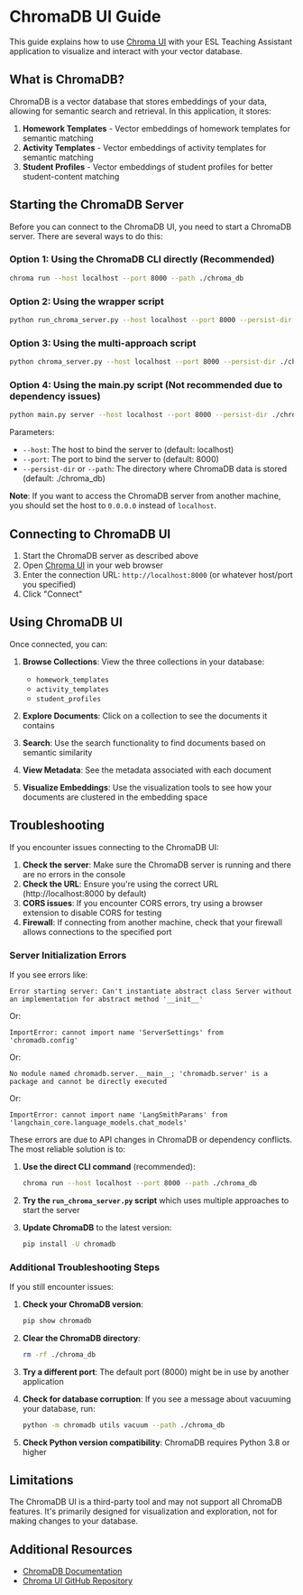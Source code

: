 # ChromaDB UI Guide

This guide explains how to use [Chroma UI](https://chroma-ui.vercel.app) with your ESL Teaching Assistant application to visualize and interact with your vector database.

## What is ChromaDB?

ChromaDB is a vector database that stores embeddings of your data, allowing for semantic search and retrieval. In this application, it stores:

1. **Homework Templates** - Vector embeddings of homework templates for semantic matching
2. **Activity Templates** - Vector embeddings of activity templates for semantic matching
3. **Student Profiles** - Vector embeddings of student profiles for better student-content matching

## Starting the ChromaDB Server

Before you can connect to the ChromaDB UI, you need to start a ChromaDB server. There are several ways to do this:

### Option 1: Using the ChromaDB CLI directly (Recommended)

```bash
chroma run --host localhost --port 8000 --path ./chroma_db
```

### Option 2: Using the wrapper script

```bash
python run_chroma_server.py --host localhost --port 8000 --persist-dir ./chroma_db
```

### Option 3: Using the multi-approach script

```bash
python chroma_server.py --host localhost --port 8000 --persist-dir ./chroma_db
```

### Option 4: Using the main.py script (Not recommended due to dependency issues)

```bash
python main.py server --host localhost --port 8000 --persist-dir ./chroma_db
```

Parameters:
- `--host`: The host to bind the server to (default: localhost)
- `--port`: The port to bind the server to (default: 8000)
- `--persist-dir` or `--path`: The directory where ChromaDB data is stored (default: ./chroma_db)

**Note**: If you want to access the ChromaDB server from another machine, you should set the host to `0.0.0.0` instead of `localhost`.

## Connecting to ChromaDB UI

1. Start the ChromaDB server as described above
2. Open [Chroma UI](https://chroma-ui.vercel.app) in your web browser
3. Enter the connection URL: `http://localhost:8000` (or whatever host/port you specified)
4. Click "Connect"

## Using ChromaDB UI

Once connected, you can:

1. **Browse Collections**: View the three collections in your database:
   - `homework_templates`
   - `activity_templates`
   - `student_profiles`

2. **Explore Documents**: Click on a collection to see the documents it contains

3. **Search**: Use the search functionality to find documents based on semantic similarity

4. **View Metadata**: See the metadata associated with each document

5. **Visualize Embeddings**: Use the visualization tools to see how your documents are clustered in the embedding space

## Troubleshooting

If you encounter issues connecting to the ChromaDB UI:

1. **Check the server**: Make sure the ChromaDB server is running and there are no errors in the console
2. **Check the URL**: Ensure you're using the correct URL (http://localhost:8000 by default)
3. **CORS issues**: If you encounter CORS errors, try using a browser extension to disable CORS for testing
4. **Firewall**: If connecting from another machine, check that your firewall allows connections to the specified port

### Server Initialization Errors

If you see errors like:
```
Error starting server: Can't instantiate abstract class Server without an implementation for abstract method '__init__'
```

Or:
```
ImportError: cannot import name 'ServerSettings' from 'chromadb.config'
```

Or:
```
No module named chromadb.server.__main__; 'chromadb.server' is a package and cannot be directly executed
```

Or:
```
ImportError: cannot import name 'LangSmithParams' from 'langchain_core.language_models.chat_models'
```

These errors are due to API changes in ChromaDB or dependency conflicts. The most reliable solution is to:

1. **Use the direct CLI command** (recommended):
   ```bash
   chroma run --host localhost --port 8000 --path ./chroma_db
   ```

2. **Try the `run_chroma_server.py` script** which uses multiple approaches to start the server

3. **Update ChromaDB** to the latest version:
   ```bash
   pip install -U chromadb
   ```

### Additional Troubleshooting Steps

If you still encounter issues:

1. **Check your ChromaDB version**:
   ```bash
   pip show chromadb
   ```

2. **Clear the ChromaDB directory**:
   ```bash
   rm -rf ./chroma_db
   ```

3. **Try a different port**: The default port (8000) might be in use by another application

4. **Check for database corruption**: If you see a message about vacuuming your database, run:
   ```bash
   python -m chromadb utils vacuum --path ./chroma_db
   ```

5. **Check Python version compatibility**: ChromaDB requires Python 3.8 or higher

## Limitations

The ChromaDB UI is a third-party tool and may not support all ChromaDB features. It's primarily designed for visualization and exploration, not for making changes to your database.

## Additional Resources

- [ChromaDB Documentation](https://docs.trychroma.com/)
- [Chroma UI GitHub Repository](https://github.com/chroma-core/chroma-ui) 
